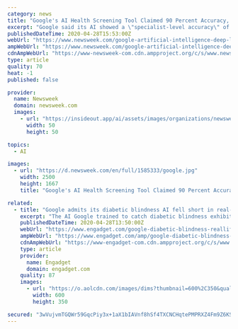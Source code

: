 ```yaml
---
category: news
title: "Google's AI Health Screening Tool Claimed 90 Percent Accuracy, but Failed to Deliver in Real World Tests"
excerpt: "Google said its AI showed a \"specialist-level accuracy\" of more than 90 percent for the detection of referable cases of diabetic retinopathy (DR). In reality, it quickly faced unforeseen challenges."
publishedDateTime: 2020-04-28T15:53:00Z
webUrl: "https://www.newsweek.com/google-artificial-intelligence-deep-learning-health-research-thailand-clinics-diabetic-retinopathy-1500692"
ampWebUrl: "https://www.newsweek.com/google-artificial-intelligence-deep-learning-health-research-thailand-clinics-diabetic-retinopathy-1500692?amp=1"
cdnAmpWebUrl: "https://www-newsweek-com.cdn.ampproject.org/c/s/www.newsweek.com/google-artificial-intelligence-deep-learning-health-research-thailand-clinics-diabetic-retinopathy-1500692?amp=1"
type: article
quality: 70
heat: -1
published: false

provider:
  name: Newsweek
  domain: newsweek.com
  images:
    - url: "https://insideout.app/ai/assets/images/organizations/newsweek.com-50x50.jpg"
      width: 50
      height: 50

topics:
  - AI

images:
  - url: "https://d.newsweek.com/en/full/1585333/google.jpg"
    width: 2500
    height: 1667
    title: "Google's AI Health Screening Tool Claimed 90 Percent Accuracy, but Failed to Deliver in Real World Tests"

related:
  - title: "Google admits its diabetic blindness AI fell short in real-life tests"
    excerpt: "The AI Google trained to catch diabetic blindness exhibited 90 percent accuracy in the lab, but it unfortunately didn’t perform as well in real life. In Thailand, it could take up to 10 weeks to confirm diabetic blindness from the time a medical practitioner takes photos of the patient’s eye."
    publishedDateTime: 2020-04-28T13:50:00Z
    webUrl: "https://www.engadget.com/google-diabetic-blindness-reallife-tests-134057972.html"
    ampWebUrl: "https://www.engadget.com/amp/google-diabetic-blindness-reallife-tests-134057972.html"
    cdnAmpWebUrl: "https://www-engadget-com.cdn.ampproject.org/c/s/www.engadget.com/amp/google-diabetic-blindness-reallife-tests-134057972.html"
    type: article
    provider:
      name: Engadget
      domain: engadget.com
    quality: 87
    images:
      - url: "https://o.aolcdn.com/images/dims?thumbnail=600%2C350&quality=80&image_uri=https%3A%2F%2Fs.yimg.com%2Fos%2Fcreatr-uploaded-images%2F2020-04%2F9ac93ed0-893a-11ea-be3f-4bcc8bffecab&client=amp-blogside-v2&signature=6cdc736db1a9b6f167518ff28ad8d290dd566b82"
        width: 600
        height: 350

secured: "3wVujvmTGQWr59GqcPiy3x+1aX1bIAVnf8hSf4TXCNCHqtePMPRXZ4Fm9Z6KS+FBOqcgRqqfO9hgb2vQy4mSm8BPQhs2fXRZOjGylaf0squrJubYBEV/a/cGuHieOl/3b8YcXQMg5RaLlEw2gQD0JXkjgOqwOd6WYx9v955tS7s9rbRhm1XvFRncomGCDm9YlT4aORK57d5q5H6Tk9Dlj6ksdrxQqkGLgc29+0/RH7a1vPe6E8WUymM7/4nKyWsBvTTigRIUoM+nU04yv+7iwJU8Qaf69FJGdUq1oIt44cvNB0/hMZXEtCM8ZZ9+d63U8ZPtgpKppfD3+9TFUG+fxTZz1/+MAuqVBXD/E3PWSrJ/8QsEV+qIs1mPmbZaufr5ilJ9TIf6sCgK59/FVUslqlLNhT5OtrAB19+nEE6HWKnGAS3wiW6mjnqkl1O/jmDUMYXo+e0TgGT8oknZYEA3ex1++v4jIwOILvpD8xgGU0M=;vkIrtci8dY3+vc6bhs620g=="
---
```


